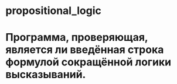 # propositional_logic
# Программа, проверяющая, является ли введённая строка формулой сокращённой логики высказываний.
